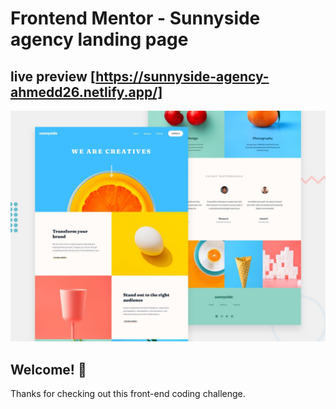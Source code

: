 # Frontend Mentor - Sunnyside agency landing page

## live preview [https://sunnyside-agency-ahmedd26.netlify.app/]

![Design preview for the Sunnyside agency landing page coding challenge](./design/desktop-preview.jpg)

## Welcome! 👋

Thanks for checking out this front-end coding challenge.
